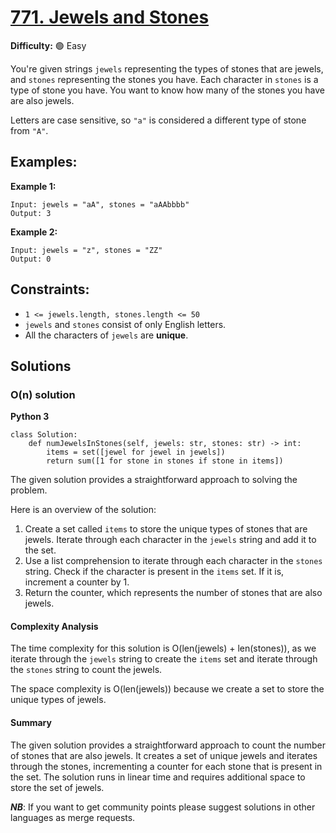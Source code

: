 # [771. Jewels and Stones](https://leetcode.com/problems/jewels-and-stones/)

**Difficulty:** :green_circle: Easy

You're given strings `jewels` representing the types of stones that are jewels, and `stones` representing the stones you have. Each character in `stones` is a type of stone you have. You want to know how many of the stones you have are also jewels.

Letters are case sensitive, so `"a"` is considered a different type of stone from `"A"`.

## Examples:

**Example 1:**

```
Input: jewels = "aA", stones = "aAAbbbb"
Output: 3

```

**Example 2:**

```
Input: jewels = "z", stones = "ZZ"
Output: 0

```

## Constraints:

- `1 <= jewels.length, stones.length <= 50`
- `jewels` and `stones` consist of only English letters.
- All the characters of `jewels` are **unique**.

## Solutions

### O(n) solution 

**Python 3**

```python3
class Solution:
    def numJewelsInStones(self, jewels: str, stones: str) -> int:
        items = set([jewel for jewel in jewels])
        return sum([1 for stone in stones if stone in items])
```

The given solution provides a straightforward approach to solving the problem.

Here is an overview of the solution:

1. Create a set called `items` to store the unique types of stones that are jewels. Iterate through each character in the `jewels` string and add it to the set.
2. Use a list comprehension to iterate through each character in the `stones` string. Check if the character is present in the `items` set. If it is, increment a counter by 1.
3. Return the counter, which represents the number of stones that are also jewels.

#### Complexity Analysis

The time complexity for this solution is O(len(jewels) + len(stones)), as we iterate through the `jewels` string to create the `items` set and iterate through the `stones` string to count the jewels.

The space complexity is O(len(jewels)) because we create a set to store the unique types of jewels.

#### Summary

The given solution provides a straightforward approach to count the number of stones that are also jewels. It creates a set of unique jewels and iterates through the stones, incrementing a counter for each stone that is present in the set. The solution runs in linear time and requires additional space to store the set of jewels.


***NB***: If you want to get community points please suggest solutions in other languages as merge requests.

